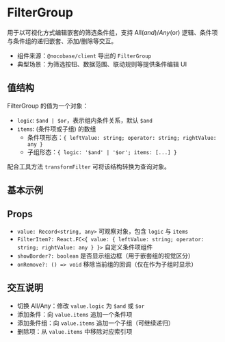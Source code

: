 # FilterGroup

用于以可视化方式编辑嵌套的筛选条件组，支持 All($and)/Any($or) 逻辑、条件项与条件组的递归嵌套、添加/删除等交互。

- 组件来源：`@nocobase/client` 导出的 `FilterGroup`
- 典型场景：为筛选按钮、数据范围、联动规则等提供条件编辑 UI

## 值结构

FilterGroup 的值为一个对象：

- `logic`: `$and | $or`，表示组内条件关系，默认 `$and`
- `items`: (条件项或子组) 的数组
  - 条件项形态：`{ leftValue: string; operator: string; rightValue: any }`
  - 子组形态：`{ logic: '$and' | '$or'; items: [...] }`

配合工具方法 `transformFilter` 可将该结构转换为查询对象。

## 基本示例

<code src="./demos/filter-group-basic.tsx"></code>

## Props

- `value: Record<string, any>` 可观察对象，包含 `logic` 与 `items`
- `FilterItem?: React.FC<{ value: { leftValue: string; operator: string; rightValue: any } }>` 自定义条件项组件
- `showBorder?: boolean` 是否显示组边框（用于嵌套组的视觉区分）
- `onRemove?: () => void` 移除当前组的回调（仅在作为子组时显示）

## 交互说明

- 切换 All/Any：修改 `value.logic` 为 `$and` 或 `$or`
- 添加条件：向 `value.items` 追加一个条件项
- 添加条件组：向 `value.items` 追加一个子组（可继续递归）
- 删除项：从 `value.items` 中移除对应索引项

